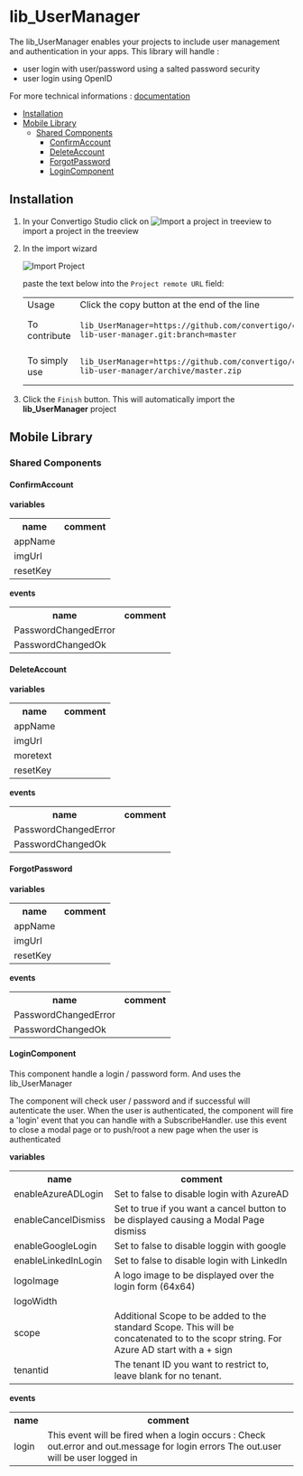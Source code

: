 


# lib_UserManager

The lib_UserManager enables your projects to include user management and authentication in your apps. This library will handle :

- user login with user/password using a salted password security
- user login using OpenID




For more technical informations : [documentation](./project.md)

- [Installation](#installation)
- [Mobile Library](#mobile-library)
    - [Shared Components](#shared-components)
        - [ConfirmAccount](#confirmaccount)
        - [DeleteAccount](#deleteaccount)
        - [ForgotPassword](#forgotpassword)
        - [LoginComponent](#logincomponent)


## Installation

1. In your Convertigo Studio click on ![](https://github.com/convertigo/convertigo/blob/develop/eclipse-plugin-studio/icons/studio/project_import.gif?raw=true "Import a project in treeview") to import a project in the treeview
2. In the import wizard

   ![](https://github.com/convertigo/convertigo/blob/develop/eclipse-plugin-studio/tomcat/webapps/convertigo/templates/ftl/project_import_wzd.png?raw=true "Import Project")
   
   paste the text below into the `Project remote URL` field:
   <table>
     <tr><td>Usage</td><td>Click the copy button at the end of the line</td></tr>
     <tr><td>To contribute</td><td>

     ```
     lib_UserManager=https://github.com/convertigo/c8oprj-lib-user-manager.git:branch=master
     ```
     </td></tr>
     <tr><td>To simply use</td><td>

     ```
     lib_UserManager=https://github.com/convertigo/c8oprj-lib-user-manager/archive/master.zip
     ```
     </td></tr>
    </table>
3. Click the `Finish` button. This will automatically import the __lib_UserManager__ project


## Mobile Library

### Shared Components

#### ConfirmAccount

**variables**

<table>
<tr>
<th>name</th><th>comment</th>
</tr>
<tr>
<td>appName</td><td></td>
</tr>
<tr>
<td>imgUrl</td><td></td>
</tr>
<tr>
<td>resetKey</td><td></td>
</tr>
</table>

**events**

<table>
<tr>
<th>name</th><th>comment</th>
</tr>
<tr>
<td>PasswordChangedError</td><td></td>
</tr>
<tr>
<td>PasswordChangedOk</td><td></td>
</tr>
</table>

#### DeleteAccount

**variables**

<table>
<tr>
<th>name</th><th>comment</th>
</tr>
<tr>
<td>appName</td><td></td>
</tr>
<tr>
<td>imgUrl</td><td></td>
</tr>
<tr>
<td>moretext</td><td></td>
</tr>
<tr>
<td>resetKey</td><td></td>
</tr>
</table>

**events**

<table>
<tr>
<th>name</th><th>comment</th>
</tr>
<tr>
<td>PasswordChangedError</td><td></td>
</tr>
<tr>
<td>PasswordChangedOk</td><td></td>
</tr>
</table>

#### ForgotPassword

**variables**

<table>
<tr>
<th>name</th><th>comment</th>
</tr>
<tr>
<td>appName</td><td></td>
</tr>
<tr>
<td>imgUrl</td><td></td>
</tr>
<tr>
<td>resetKey</td><td></td>
</tr>
</table>

**events**

<table>
<tr>
<th>name</th><th>comment</th>
</tr>
<tr>
<td>PasswordChangedError</td><td></td>
</tr>
<tr>
<td>PasswordChangedOk</td><td></td>
</tr>
</table>

#### LoginComponent

This component handle a login / password form.
And uses the lib_UserManager

The component will check user / password and if successful will autenticate the user. When the user is authenticated, the component will fire a 'login' event that you can handle with a SubscribeHandler. use this event to close a modal page or to push/root a new page when the user is authenticated




**variables**

<table>
<tr>
<th>name</th><th>comment</th>
</tr>
<tr>
<td>enableAzureADLogin</td><td>Set to false to disable login with AzureAD</td>
</tr>
<tr>
<td>enableCancelDismiss</td><td>Set to true if you want a cancel button to be displayed causing a Modal Page dismiss</td>
</tr>
<tr>
<td>enableGoogleLogin</td><td>Set to false to disable loggin with google</td>
</tr>
<tr>
<td>enableLinkedInLogin</td><td>Set to false to disable login with LinkedIn</td>
</tr>
<tr>
<td>logoImage</td><td>A logo image to be displayed over the login form (64x64)</td>
</tr>
<tr>
<td>logoWidth</td><td></td>
</tr>
<tr>
<td>scope</td><td>Additional Scope to be added to the standard Scope. This will be concatenated to to the scopr string. For Azure AD start with a + sign
</td>
</tr>
<tr>
<td>tenantid</td><td>The tenant ID you want to restrict to, leave blank for no tenant.
</td>
</tr>
</table>

**events**

<table>
<tr>
<th>name</th><th>comment</th>
</tr>
<tr>
<td>login</td><td>This event will be fired when a login occurs :
	Check out.error and out.message  for login errors
	The out.user will be user logged in
</td>
</tr>
</table>



